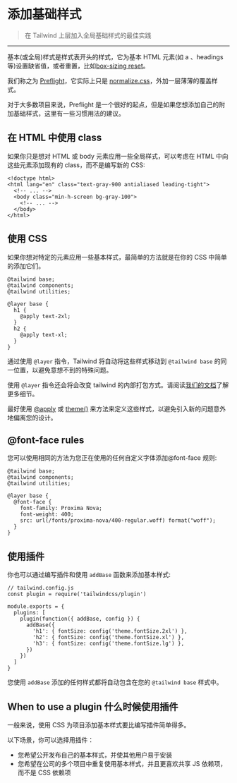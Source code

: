 # 添加基础样式

> 在 Tailwind 上层加入全局基础样式的最佳实践

---

基本(或全局)样式是样式表开头的样式，它为基本 HTML 元素(如 a 、headings 等)设置缺省值，或者重置，比如[box-sizing reset](https://www.paulirish.com/2012/box-sizing-border-box-ftw/)。

我们称之为 [Preflight](https://tailwindcss.com/docs/preflight)，它实际上只是 [normalize.css](https://github.com/necolas/normalize.css/)，外加一层薄薄的覆盖样式。

对于大多数项目来说，Preflight 是一个很好的起点，但是如果您想添加自己的附加基础样式，这里有一些习惯用法的建议。

## 在 HTML 中使用 class

如果你只是想对 HTML 或 body 元素应用一些全局样式，可以考虑在 HTML 中向这些元素添加现有的 class，而不是编写新的 CSS:

```
<!doctype html>
<html lang="en" class="text-gray-900 antialiased leading-tight">
  <!-- ... -->
  <body class="min-h-screen bg-gray-100">
    <!-- ... -->
  </body>
</html>
```

## 使用 CSS

如果你想对特定的元素应用一些基本样式，最简单的方法就是在你的 CSS 中简单的添加它们。

```
@tailwind base;
@tailwind components;
@tailwind utilities;

@layer base {
  h1 {
    @apply text-2xl;
  }
  h2 {
    @apply text-xl;
  }
}
```

通过使用 `@layer` 指令，Tailwind 将自动将这些样式移动到 `@tailwind base` 的同一位置，以避免意想不到的特殊问题。

使用 `@layer` 指令还会将会改变 tailwind 的内部打包方式。请阅读[我们的文档](https://tailwindcss.com/docs/controlling-file-size)了解更多细节。

最好使用 [@apply](https://tailwindcss.com/docs/functions-and-directives#apply) 或 [theme()](https://tailwindcss.com/docs/functions-and-directives#theme) 来方法来定义这些样式，以避免引入新的问题意外地偏离您的设计。

## @font-face rules

您可以使用相同的方法为您正在使用的任何自定义字体添加@font-face 规则:

```
@tailwind base;
@tailwind components;
@tailwind utilities;

@layer base {
  @font-face {
    font-family: Proxima Nova;
    font-weight: 400;
    src: url(/fonts/proxima-nova/400-regular.woff) format("woff");
  }
}
```

## 使用插件

你也可以通过编写插件和使用 `addBase` 函数来添加基本样式:

```
// tailwind.config.js
const plugin = require('tailwindcss/plugin')

module.exports = {
  plugins: [
    plugin(function({ addBase, config }) {
      addBase({
        'h1': { fontSize: config('theme.fontSize.2xl') },
        'h2': { fontSize: config('theme.fontSize.xl') },
        'h3': { fontSize: config('theme.fontSize.lg') },
      })
    })
  ]
}
```

您使用 `addBase` 添加的任何样式都将自动包含在您的 `@tailwind base` 样式中。

## When to use a plugin 什么时候使用插件

一般来说，使用 CSS 为项目添加基本样式要比编写插件简单得多。

以下场景，你可以选择用插件：

- 您希望公开发布自己的基本样式，并使其他用户易于安装
- 您希望在公司的多个项目中重复使用基本样式，并且更喜欢共享 JS 依赖项，而不是 CSS 依赖项
